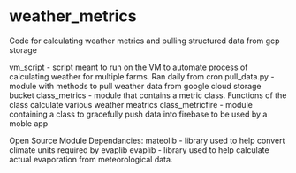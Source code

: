 # weather_metrics
Code for calculating weather metrics and pulling structured data from gcp storage

vm_script - script meant to run on the VM to automate process of calculating weather for multiple farms. Ran 
    daily from cron
pull_data.py - module with methods to pull weather data from google cloud storage bucket
class_metrics - module that contains a metric class. Functions of the class calculate various 
    weather meatrics
class_metricfire - module containing a class to gracefully push data into firebase to be used by a moble app


Open Source Module Dependancies: 
mateolib - library used to help convert climate units required by evaplib
evaplib - library used to help calculate actual evaporation from meteorological data.